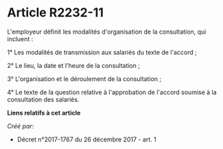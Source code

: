 # Article R2232-11

L'employeur définit les modalités d'organisation de la consultation, qui incluent :

1° Les modalités de transmission aux salariés du texte de l'accord ;

2° Le lieu, la date et l'heure de la consultation ;

3° L'organisation et le déroulement de la consultation ;

4° Le texte de la question relative à l'approbation de l'accord soumise à la consultation des salariés.

**Liens relatifs à cet article**

_Créé par_:

  - Décret n°2017-1767 du 26 décembre 2017 - art. 1
